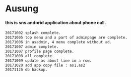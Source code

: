 # Ausung

#### this is sns andorid application about phone call.
```html
20171002 splash complete.
20171005 top menu and a part of adminpage are complete.
20171006 in asadmin, 4 menu complete without ad.
20171007 admin complete.
20171007 profile page complete.
20171008 all complete.
20171009 update as about line in a row.
20171020 add app copy file : as1,as2
20171126 db backup.
```